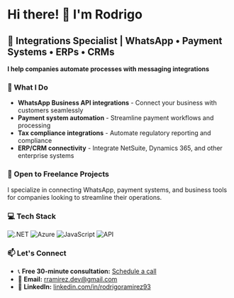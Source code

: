 # Hi there! 👋 I'm Rodrigo

## 🚀 Integrations Specialist | WhatsApp • Payment Systems • ERPs • CRMs

**I help companies automate processes with messaging integrations**

### 🔧 What I Do
- **WhatsApp Business API integrations** - Connect your business with customers seamlessly
- **Payment system automation** - Streamline payment workflows and processing
- **Tax compliance integrations** - Automate regulatory reporting and compliance
- **ERP/CRM connectivity** - Integrate NetSuite, Dynamics 365, and other enterprise systems

### 💼 Open to Freelance Projects
I specialize in connecting WhatsApp, payment systems, and business tools for companies looking to streamline their operations.

### 💻 Tech Stack
![.NET]([https://img.shields.io/badge/-JavaScript-F7DF1E?style=flat-square&logo=javascript&logoColor=black](https://img.shields.io/badge/--F7DF1E?style=flat-square&logo=.net&logoColor=black))
![Azure]([https://img.shields.io/badge/-JavaScript-F7DF1E?style=flat-square&logo=javascript&logoColor=black](https://img.shields.io/badge/-Azure-F7DF1E?style=flat-square&logo=AZURE&logoColor=black))
![JavaScript](https://img.shields.io/badge/-JavaScript-F7DF1E?style=flat-square&logo=javascript&logoColor=black)
![API](https://img.shields.io/badge/-REST%20APIs-FF6B6B?style=flat-square&logo=api&logoColor=white)

### 📫 Let's Connect
- 📞 **Free 30-minute consultation:** [Schedule a call](https://calendly.com/your-link)
- 📧 **Email:** rramirez.dev@gmail.com
- 💼 **LinkedIn:** [linkedin.com/in/rodrigoramirez93](https://www.linkedin.com/in/rodrigoramirez93/)
